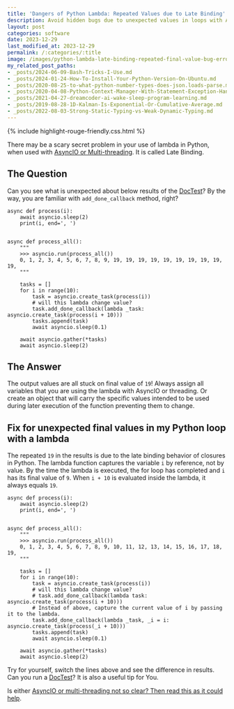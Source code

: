 ```yaml
---
title: 'Dangers of Python Lambda: Repeated Values due to Late Binding'
description: Avoid hidden bugs due to unexpected values in loops with AsyncIO or Multi-threading Python.
layout: post
categories: software
date: 2023-12-29
last_modified_at: 2023-12-29
permalink: /:categories/:title
image: /images/python-lambda-late-binding-repeated-final-value-bug-error.png
my_related_post_paths:
- _posts/2024-06-09-Bash-Tricks-I-Use.md
- _posts/2024-01-24-How-To-Install-Your-Python-Version-On-Ubuntu.md
- _posts/2020-08-25-to-what-python-number-types-does-json.loads-parse.md
- _posts/2020-04-08-Python-Context-Manager-With-Statement-Exception-Handling.md
- _posts/2021-04-27-dreamcoder-ai-wake-sleep-program-learning.md
- _posts/2019-08-28-1D-Kalman-Is-Exponential-Or-Cumulative-Average.md
- _posts/2022-08-03-Strong-Static-Typing-vs-Weak-Dynamic-Typing.md
---
```


{% include highlight-rouge-friendly.css.html %}

There may be a scary secret problem in your use of lambda in Python, when used with [AsyncIO or Multi-threading](https://medium.com/@glami-engineering/the-bridge-between-sync-and-async-world-23cb25e57182). It is called Late Binding.

## The Question
Can you see what is unexpected about below results of the [DocTest](https://docs.python.org/3/library/doctest.html)?
By the way, you are familiar with `add_done_callback` method, right?

```
async def process(i):
    await asyncio.sleep(2)
    print(i, end=', ')


async def process_all():
    """
    >>> asyncio.run(process_all())
    0, 1, 2, 3, 4, 5, 6, 7, 8, 9, 19, 19, 19, 19, 19, 19, 19, 19, 19, 19,
    """

    tasks = []
    for i in range(10):
        task = asyncio.create_task(process(i))
        # will this lambda change value?
        task.add_done_callback(lambda _task: asyncio.create_task(process(i + 10)))
        tasks.append(task)
        await asyncio.sleep(0.1)

    await asyncio.gather(*tasks)
    await asyncio.sleep(2)
```

## The Answer
The output values are all stuck on final value of `19`!
Always assign all variables that you are using the lambda with AsyncIO or threading.
Or create an object that will carry the specific values intended to be used during later execution of the function preventing them to change.


## Fix for unexpected final values in my Python loop with a lambda
The repeated `19` in the results is due to the late binding behavior of closures in Python. The lambda function captures the variable `i` by reference, not by value. By the time the lambda is executed, the for loop has completed and `i` has its final value of `9`. When `i + 10` is evaluated inside the lambda, it always equals `19`.


```
async def process(i):
    await asyncio.sleep(2)
    print(i, end=', ')


async def process_all():
    """
    >>> asyncio.run(process_all())
    0, 1, 2, 3, 4, 5, 6, 7, 8, 9, 10, 11, 12, 13, 14, 15, 16, 17, 18, 19,
    """

    tasks = []
    for i in range(10):
        task = asyncio.create_task(process(i))
        # will this lambda change value?
        # task.add_done_callback(lambda task: asyncio.create_task(process(i + 10)))
        # Instead of above, capture the current value of i by passing it to the lambda.
        task.add_done_callback(lambda _task, _i = i: asyncio.create_task(process(_i + 10)))
        tasks.append(task)
        await asyncio.sleep(0.1)

    await asyncio.gather(*tasks)
    await asyncio.sleep(2)
```


Try for yourself, switch the lines above and see the difference in results. Can you run a [DocTest](https://docs.python.org/3/library/doctest.html)? It is also a useful tip for You.

Is either [AsyncIO or multi-threading not so clear? Then read this as it could help](https://medium.com/@glami-engineering/the-bridge-between-sync-and-async-world-23cb25e57182).
